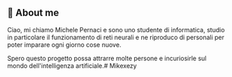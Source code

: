 ## 🚀 About me
Ciao, mi chiamo Michele Pernaci e sono uno studente di informatica, studio in particolare il funzionamento di reti neurali e ne riproduco di personali per poter imparare ogni giorno cose nuove.

Spero questo progetto possa attrarre molte persone e incuriosirle sul mondo dell'intelligenza artificiale.# Mikexezy
